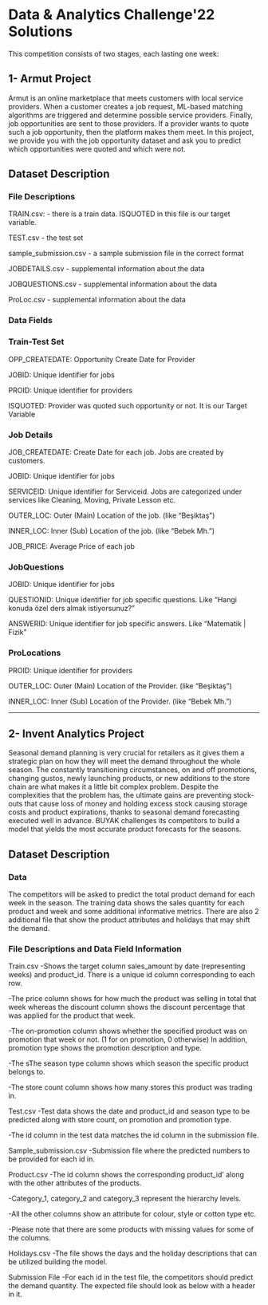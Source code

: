 # Data & Analytics Challenge'22 Solutions
This competition consists of two stages, each lasting one week:

## 1- Armut Project

Armut is an online marketplace that meets customers with local service providers. When a customer creates a job request, ML-based matching algorithms are triggered and determine possible service providers. Finally, job opportunities are sent to those providers. If a provider wants to quote such a job opportunity, then the platform makes them meet. In this project, we provide you with the job opportunity dataset and ask you to predict which opportunities were quoted and which were not.

## Dataset Description
### File Descriptions
TRAIN.csv: - there is a train data. ISQUOTED in this file is our target variable.

TEST.csv - the test set

sample_submission.csv - a sample submission file in the correct format

JOBDETAILS.csv - supplemental information about the data

JOBQUESTIONS.csv - supplemental information about the data

ProLoc.csv - supplemental information about the data

### Data Fields
### Train-Test Set
OPP_CREATEDATE: Opportunity Create Date for Provider

JOBID: Unique identifier for jobs

PROID: Unique identifier for providers

ISQUOTED: Provider was quoted such opportunity or not. It is our Target Variable

### Job Details
JOB_CREATEDATE: Create Date for each job. Jobs are created by customers.

JOBID: Unique identifier for jobs

SERVICEID: Unique identifier for Serviceid. Jobs are categorized under services like Cleaning, Moving, Private Lesson etc.

OUTER_LOC: Outer (Main) Location of the job. (like “Beşiktaş”)

INNER_LOC: Inner (Sub) Location of the job. (like “Bebek Mh.”)

JOB_PRICE: Average Price of each job

### JobQuestions
JOBID: Unique identifier for jobs

QUESTIONID: Unique identifier for job specific questions. Like “Hangi konuda özel ders almak istiyorsunuz?”

ANSWERID: Unique identifier for job specific answers. Like “Matematik | Fizik”

### ProLocations
PROID: Unique identifier for providers

OUTER_LOC: Outer (Main) Location of the Provider. (like “Beşiktaş”)

INNER_LOC: Inner (Sub) Location of the Provider. (like “Bebek Mh.”)

-----------------------------------------------------------------------------------------------------------------------------------------------------------------------------------------------------------------------------

## 2- Invent Analytics Project

Seasonal demand planning is very crucial for retailers as it gives them a strategic plan on how they will meet the demand throughout the whole season. The constantly transitioning circumstances, on and off promotions, changing gustos, newly launching products, or new additions to the store chain are what makes it a little bit complex problem. Despite the complexities that the problem has, the ultimate gains are preventing stock-outs that cause loss of money and holding excess stock causing storage costs and product expirations, thanks to seasonal demand forecasting executed well in advance. BUYAK challenges its competitors to build a model that yields the most accurate product forecasts for the seasons.

## Dataset Description
### Data
The competitors will be asked to predict the total product demand for each week in the season. The training data shows the sales quantity for each product and week and some additional informative metrics. There are also 2 additional file that show the product attributes and holidays that may shift the demand.

### File Descriptions and Data Field Information
Train.csv
-Shows the target column sales_amount by date (representing weeks) and product_id. There is a unique id column corresponding to each row.

-The price column shows for how much the product was selling in total that week whereas the discount column shows the discount percentage that was applied for the product that week.

-The on-promotion column shows whether the specified product was on promotion that week or not. (1 for on promotion, 0 otherwise) In addition, promotion type shows the promotion description and type.

-The sThe season type column shows which season the specific product belongs to.

-The store count column shows how many stores this product was trading in.

Test.csv
-Test data shows the date and product_id and season type to be predicted along with store count, on promotion and promotion type.

-The id column in the test data matches the id column in the submission file.

Sample_submission.csv
-Submission file where the predicted numbers to be provided for each id in.

Product.csv
-The id column shows the corresponding product_id’ along with the other attributes of the products.

-Category_1, category_2 and category_3 represent the hierarchy levels.

-All the other columns show an attribute for colour, style or cotton type etc.

-Please note that there are some products with missing values for some of the columns.

Holidays.csv
-The file shows the days and the holiday descriptions that can be utilized building the model.

Submission File
-For each id in the test file, the competitors should predict the demand quantity. The expected file should look as below with a header in it.
